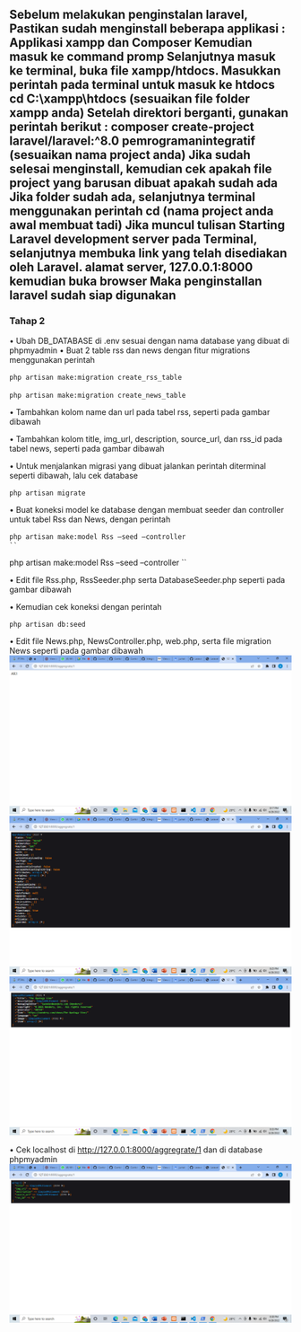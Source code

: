 Sebelum melakukan penginstalan laravel, Pastikan sudah menginstall beberapa applikasi : Applikasi xampp dan Composer
Kemudian masuk ke command promp
Selanjutnya masuk ke terminal, buka file xampp/htdocs. Masukkan perintah pada terminal untuk masuk ke htdocs cd C:\xampp\htdocs (sesuaikan file folder xampp anda)
Setelah direktori berganti, gunakan perintah berikut : composer create-project laravel/laravel:^8.0 pemrogramanintegratif (sesuaikan nama project anda)
Jika sudah selesai menginstall, kemudian cek apakah file project yang barusan dibuat apakah sudah ada 
Jika folder sudah ada, selanjutnya terminal menggunakan perintah cd (nama project anda awal membuat tadi)
Jika muncul tulisan Starting Laravel development server pada Terminal, selanjutnya membuka link yang telah disediakan oleh Laravel. alamat server, 127.0.0.1:8000 kemudian buka browser
Maka penginstallan laravel sudah siap digunakan
-----
### Tahap 2
•	Ubah DB_DATABASE di .env sesuai dengan nama database yang dibuat di phpmyadmin
• Buat 2 table rss dan news dengan fitur migrations menggunakan perintah
  ```
  php artisan make:migration create_rss_table
  
  php artisan make:migration create_news_table
  ```
• Tambahkan kolom name dan url pada tabel rss, seperti pada gambar dibawah

• Tambahkan kolom title, img_url, description, source_url,  dan rss_id pada tabel news, seperti pada gambar dibawah
  

• Untuk menjalankan migrasi yang dibuat jalankan perintah diterminal seperti dibawah, lalu cek database
  ```
  php artisan migrate
  ```

• Buat koneksi  model  ke database  dengan membuat seeder dan controller untuk tabel Rss dan News, dengan perintah
  ```
  php artisan make:model Rss –seed –controller
  ``
  
  ```
  php artisan make:model Rss –seed –controller
  ``
  
• Edit file Rss.php, RssSeeder.php serta DatabaseSeeder.php seperti pada gambar dibawah
 
• Kemudian cek koneksi dengan perintah
  ```
  php artisan db:seed
  ```
  
• Edit file News.php, NewsController.php, web.php, serta file migration News seperti pada gambar dibawah
  ![](Assets/04.png)
  ![](Assets/05.png)
  ![](Assets/06.png)
  

• Cek localhost di http://127.0.0.1:8000/aggregrate/1 dan di database phpmyadmin
  ![](Assets/07.png)
  
